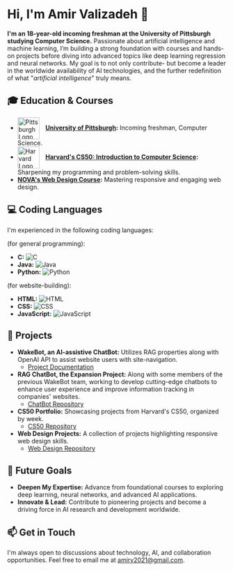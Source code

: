 # Hi, I'm Amir Valizadeh 👋

**I'm an 18-year-old incoming freshman at the University of Pittsburgh studying Computer Science.** Passionate about artificial intelligence and machine learning, I’m building a strong foundation with courses and hands-on projects before diving into advanced topics like deep learning regression and neural networks. My goal is to not only contribute- but become a leader in the worldwide availability of AI technologies, and the further redefinition of what "*artificial intelligence*" truly means.

## 🎓 Education & Courses
- <a href="https://www.cs.pitt.edu" style="text-decoration: none;"><img src="https://upload.wikimedia.org/wikipedia/en/thumb/f/fb/University_of_Pittsburgh_seal.svg/1200px-University_of_Pittsburgh_seal.svg.png" width="50" style="vertical-align:middle; margin-right:10px;" alt="Pittsburgh Logo"/>
  </a>**[University of Pittsburgh](https://www.cs.pitt.edu):** Incoming freshman, Computer Science.
- <a href="https://cs50.harvard.edu" style="text-decoration: none;"><img src="https://pll.harvard.edu/sites/default/files/styles/4_5_small/public/schools/logo/harvard-engineering.png?itok=su8Pae_w" width="50" style="vertical-align:middle; margin-right:10px;" alt="Harvard Logo"/>
  </a>**[Harvard's CS50: Introduction to Computer Science](https://pll.harvard.edu/course/cs50-introduction-computer-science):** Sharpening my programming and problem-solving skills.
- **[NOVA's Web Design Course](https://www.nvcc.edu/academics/programs/web-design-and-development.html):** Mastering responsive and engaging web design.

## 💻 Coding Languages
I'm experienced in the following coding languages:

(for general programming):
- **C:** ![C](https://img.shields.io/badge/C-Standard-blue)
- **Java:** ![Java](https://img.shields.io/badge/Java-OpenJDK-red)
- **Python:** ![Python](https://img.shields.io/badge/Python-3.9-blue)

(for website-building):
- **HTML:** ![HTML](https://img.shields.io/badge/HTML-5-orange)
- **CSS:** ![CSS](https://img.shields.io/badge/CSS-3-blue)
- **JavaScript:** ![JavaScript](https://img.shields.io/badge/JavaScript-11-yellow)

## 🔬 Projects
- **WakeBot, an AI-assistive ChatBot:** Utilizes RAG properties along with OpenAI API to assist website users with site-navigation.
  - [Project Documentation](https://docs.google.com/document/d/1W1x3rcz8sweEhi0Ha7AHim_l84jpfJkS70epoExMIRM/edit?usp=sharing)
- **RAG ChatBot, the Expansion Project:** Along with some members of the previous WakeBot team, working to develop cutting-edge chatbots to enhance user experience and improve information tracking in companies' websites.
  - [ChatBot Repository](https://github.com/vitalune/TaytBot-1o)
- **CS50 Portfolio:** Showcasing projects from Harvard's CS50, organized by week.
  - [CS50 Repository](https://github.com/vitalune/CS50-portfolio)
- **Web Design Projects:** A collection of projects highlighting responsive web design skills.
  - [Web Design Repository](https://github.com/vitalune/vitalune.github.io)

## 🌱 Future Goals
- **Deepen My Expertise:** Advance from foundational courses to exploring deep learning, neural networks, and advanced AI applications.
- **Innovate & Lead:** Contribute to pioneering projects and become a driving force in AI research and development worldwide.

## 📫 Get in Touch
I'm always open to discussions about technology, AI, and collaboration opportunities. Feel free to email me at amirv2021@gmail.com.
